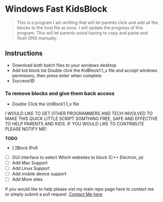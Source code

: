 # Windows Fast KidsBlock

> This is a program I am writting that will let parents click and add all the blocks to the host file at once. I will update the progress of this program. This will let parents aviod having to copy and paste and flush DNS manually. 

## Instructions

- Download both batch files to your windows desktop
- Add kid block list  Double click the KidBlock1.1_x file and accept windows permisions, then press enter when complete
- Success!@

### To remove blocks and give them back access
- Double Click the UnBlock1.1_x file


I WOULD LIKE TO GET OTHER PROGRAMMERS AND TECH INVOLVED TO MAKE THIS QUICK LITTLE SCRIPT SOMTHING FREE, SAFE AND EFFECTIVE TO HELP PARENTS AND KIDS. IF YOU WOULD LIKE TO CONTRIBUTE PLEASE NOTIFY ME!

**TODO**
- [ ]Block IPv6
- [ ] GUI interface to select Which websites to block (C++ Electron, js)
- [ ] Add Mac Support
- [ ] Add Linux Support
- [ ] Add mobile device support
- [ ] Add More sites

If you would like to help please vist my main repo page here to contact me or simply submit a pull request.
[Contact Me here](https://github.com/shaungt1)

